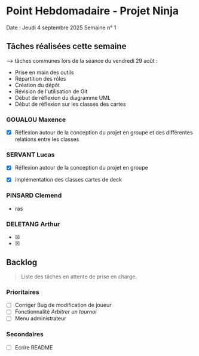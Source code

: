 # Point Hebdomadaire - Projet Ninja

Date : Jeudi 4 septembre 2025
Semaine n° 1

## Tâches réalisées cette semaine
--> tâches communes lors de la séance du vendredi 29 août :
- Prise en main des outils
- Répartition des rôles
- Création du dépôt 
- Révision de l'utilisation de Git
- Début de réflexion du diagramme UML
- Début de réflexion sur les classes des cartes

### GOUALOU Maxence
- [x] Réflexion autour de la conception du projet en groupe et des différentes relations entre les classes

### SERVANT Lucas

- [x] Réflexion autour de la conception du projet en groupe
- [x] implémentation des classes cartes de deck


### PINSARD Clemend

- ras

### DELETANG Arthur

- [x]
- [x] 



## Backlog

> Liste des tâches en attente de prise en charge.

### Prioritaires

- [ ] Corriger Bug de modification de joueur
- [ ] Fonctionnalité *Arbitrer un tournoi*
- [ ] Menu administrateur

### Secondaires

- [ ] Ecrire README